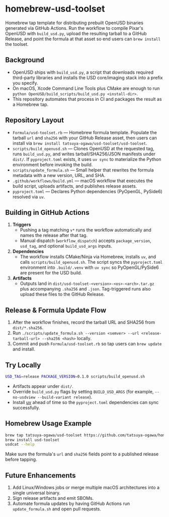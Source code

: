 # homebrew-usd-toolset

Homebrew tap template for distributing prebuilt OpenUSD binaries generated via GitHub Actions. Run the workflow to compile Pixar's OpenUSD with `build_usd.py`, upload the resulting tarball to a GitHub Release, and point the formula at that asset so end users can `brew install` the toolset.

## Background
- OpenUSD ships with `build_usd.py`, a script that downloads required third-party libraries and installs the USD core/imaging stack into a prefix you specify.
- On macOS, Xcode Command Line Tools plus CMake are enough to run `python OpenUSD/build_scripts/build_usd.py <install-dir>`.
- This repository automates that process in CI and packages the result as a Homebrew tap.

## Repository Layout
- `Formula/usd-toolset.rb` — Homebrew formula template. Populate the tarball `url` and `sha256` with your GitHub Release asset, then users can install via `brew install tatsuya-ogawa/usd-toolset/usd-toolset`.
- `scripts/build_openusd.sh` — Clones OpenUSD at the requested tag, runs `build_usd.py`, and writes tarball/SHA256/JSON manifests under `dist/`. If `pyproject.toml` exists, it uses `uv sync` to materialize the Python environment before invoking the build.
- `scripts/update_formula.sh` — Small helper that rewrites the formula metadata with a new version, URL, and SHA.
- `.github/workflows/build.yml` — macOS workflow that executes the build script, uploads artifacts, and publishes release assets.
- `pyproject.toml` — Declares Python dependencies (PyOpenGL, PySide6) resolved via `uv`.

## Building in GitHub Actions
1. **Triggers**
   - Pushing a tag matching `v*` runs the workflow automatically and names the release after that tag.
   - Manual dispatch (`workflow_dispatch`) accepts `package_version`, `usd_tag`, and optional `build_usd_args` inputs.
2. **Dependencies**
   - The workflow installs CMake/Ninja via Homebrew, installs `uv`, and calls `scripts/build_openusd.sh`. The script syncs the `pyproject.toml` environment into `.build/.venv` with `uv sync` so PyOpenGL/PySide6 are present for the USD build.
3. **Artifacts**
   - Outputs land in `dist/usd-toolset-<version>-<os>-<arch>.tar.gz` plus accompanying `.sha256` and `.json`. Tag-triggered runs also upload these files to the GitHub Release.

## Release & Formula Update Flow
1. After the workflow finishes, record the tarball URL and SHA256 from `dist/*.sha256`.
2. Run `./scripts/update_formula.sh --version <semver> --url <release-tarball-url> --sha256 <hash>` locally.
3. Commit and push `Formula/usd-toolset.rb` so tap users can `brew update` and install.

## Try Locally
```bash
USD_TAG=release PACKAGE_VERSION=0.1.0 scripts/build_openusd.sh
```
- Artifacts appear under `dist/`.
- Override `build_usd.py` flags by setting `BUILD_USD_ARGS` (for example, `--no-usdview --build-variant release`).
- Install [uv](https://docs.astral.sh/uv/) ahead of time so the `pyproject.toml` dependencies can sync successfully.

## Homebrew Usage Example
```bash
brew tap tatsuya-ogawa/usd-toolset https://github.com/tatsuya-ogawa/homebrew-usd-toolset.git
brew install usd-toolset
usdcat --help
```
Make sure the formula's `url` and `sha256` fields point to a published release before tapping.

## Future Enhancements
1. Add Linux/Windows jobs or merge multiple macOS architectures into a single universal binary.
2. Sign release artifacts and emit SBOMs.
3. Automate formula updates by having GitHub Actions run `update_formula.sh` and open pull requests.
